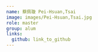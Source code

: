 ```yaml
---
name: 蔡佩璇 Pei-Hsuan,Tsai 
image: images/Pei-Hsuan,Tsai.jpg 
role: master
group: alum
links:
  github: link_to_github 
---
```

